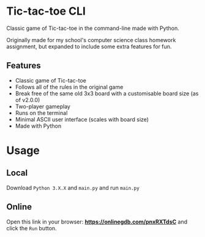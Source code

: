 # Tic-tac-toe CLI
Classic game of Tic-tac-toe in the command-line made with Python.

Originally made for my school's computer science class homework assignment, but expanded to include some extra features for fun.

## Features
- Classic game of Tic-tac-toe
- Follows all of the rules in the original game
- Break free of the same old 3x3 board with a customisable board size (as of v2.0.0)
- Two-player gameplay
- Runs on the terminal
- Minimal ASCII user interface (scales with board size)
- Made with Python

# Usage
## Local
Download `Python 3.X.X` and `main.py` and run `main.py`

## Online
Open this link in your browser: **https://onlinegdb.com/pnxRXTdsC** and click the `Run` button.
